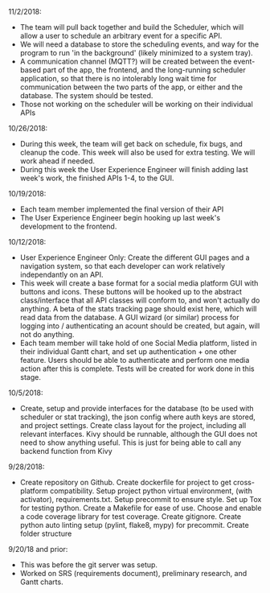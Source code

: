 11/2/2018:
- The team will pull back together and build the Scheduler, which will allow a user to schedule an arbitrary event for a specific API.
- We will need a database to store the scheduling events, and  way for the program to run 'in the background' (likely minimized to a system tray).
- A communication channel (MQTT?) will be created between the event-based part of the app, the frontend, and the long-running scheduler application, so that there is no intolerably long wait time for communication between the two parts of the app, or either and the database. The system should be tested.
- Those not working on the scheduler will be working on their individual APIs


10/26/2018:
- During this week, the team will get back on schedule, fix bugs, and cleanup the code.  This week will also be used for extra testing.  We will work ahead if needed.
- During this week the User Experience Engineer will finish adding last week's work, the finished APIs 1-4, to the GUI.


10/19/2018:
- Each team member implemented the final version of their API
- The User Experience Engineer begin hooking up last week's development to the frontend.


10/12/2018:
- User Experience Engineer Only:  Create the different GUI pages and a navigation system, so that each developer can work relatively independantly on an API.
- This week will create a base format for a social media platform GUI with buttons and icons. These buttons will be hooked up to the abstract class/interface that all API classes will conform to, and won't actually do anything. A beta of the stats tracking page should exist here, which will read data from the database. A GUI wizard (or similar) process for logging into / authenticating an acount should be created, but again, will not do anything.
- Each team member will take hold of one Social Media platform, listed in their individual Gantt chart, and set up authentication + one other feature. Users should be able to authenticate and perform one media action after this is complete. Tests will be created for work done in this stage.


10/5/2018:
- Create, setup and provide interfaces for the database (to be used with scheduler or stat tracking), the json config where auth keys are stored, and project settings. Create class layout for the project, including all relevant interfaces. Kivy should be runnable, although the GUI does not need to show anything useful. This is just for being able to call any backend function from Kivy


9/28/2018:
- Create repository on Github. Create dockerfile for project to get cross-platform compatibility. Setup project python virtual environment, (with activator), requirements.txt. Setup precommit to ensure style. Set up Tox for testing python. Create a Makefile for ease of use. Choose and enable a code coverage library for test coverage. Create gitignore. Create python auto linting setup (pylint, flake8, mypy) for precommit. Create folder structure


9/20/18 and prior:
- This was before the git server was setup.
- Worked on SRS (requirements document), preliminary
  research, and Gantt charts.
